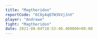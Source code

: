 ```yaml
---
title: "Magtheridon"
reportCode: "6C8yAqQ7W3kVjJnX"
player: "Andrawe"
fight: "Magtheridon"
date: 2021-08-04T18:53:40.409000+00:00
---
```

